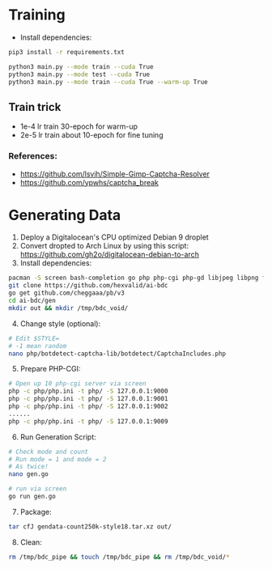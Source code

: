 # Training
- Install dependencies:
```bash
pip3 install -r requirements.txt
```

```bash
python3 main.py --mode train --cuda True
python3 main.py --mode test --cuda True
python3 main.py --mode train --cuda True --warm-up True
```

## Train trick
- 1e-4 lr train 30-epoch for warm-up
- 2e-5 lr train about 10-epoch for fine tuning

### References:
- https://github.com/lsvih/Simple-Gimp-Captcha-Resolver
- https://github.com/ypwhs/captcha_break

# Generating Data

1. Deploy a Digitalocean's CPU optimized Debian 9 droplet
2. Convert dropted to Arch Linux by using this script: https://github.com/gh2o/digitalocean-debian-to-arch
3. Install dependencies: 
```bash
pacman -S screen bash-completion go php php-cgi php-gd libjpeg libpng fontconfig
git clone https://github.com/hexvalid/ai-bdc
go get github.com/cheggaaa/pb/v3
cd ai-bdc/gen
mkdir out && mkdir /tmp/bdc_void/
```

4. Change style (optional):
```bash
# Edit $STYLE=
# -1 mean random
nano php/botdetect-captcha-lib/botdetect/CaptchaIncludes.php
```

5. Prepare PHP-CGI:
```bash
# Open up 10 php-cgi server via screen
php -c php/php.ini -t php/ -S 127.0.0.1:9000
php -c php/php.ini -t php/ -S 127.0.0.1:9001
php -c php/php.ini -t php/ -S 127.0.0.1:9002
......
php -c php/php.ini -t php/ -S 127.0.0.1:9009
```

6. Run Generation Script:
```bash
# Check mode and count
# Run mode = 1 and mode = 2
# As twice!
nano gen.go

# run via screen
go run gen.go
```

7. Package:
```bash
tar cfJ gendata-count250k-style18.tar.xz out/
```

8. Clean:
```bash
rm /tmp/bdc_pipe && touch /tmp/bdc_pipe && rm /tmp/bdc_void/*
```
